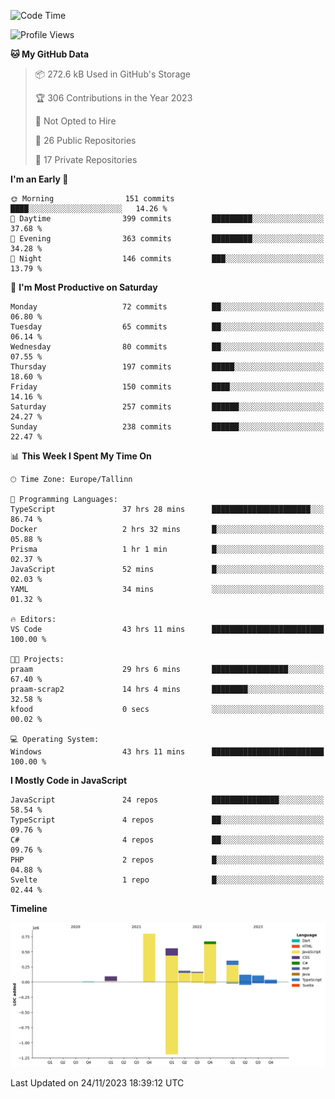<!--START_SECTION:waka-->
![Code Time](http://img.shields.io/badge/Code%20Time-514%20hrs%2038%20mins-blue)

![Profile Views](http://img.shields.io/badge/Profile%20Views-0-blue)

**🐱 My GitHub Data** 

> 📦 272.6 kB Used in GitHub's Storage 
 > 
> 🏆 306 Contributions in the Year 2023
 > 
> 🚫 Not Opted to Hire
 > 
> 📜 26 Public Repositories 
 > 
> 🔑 17 Private Repositories 
 > 
**I'm an Early 🐤** 

```text
🌞 Morning                151 commits         ████░░░░░░░░░░░░░░░░░░░░░   14.26 % 
🌆 Daytime                399 commits         █████████░░░░░░░░░░░░░░░░   37.68 % 
🌃 Evening                363 commits         █████████░░░░░░░░░░░░░░░░   34.28 % 
🌙 Night                  146 commits         ███░░░░░░░░░░░░░░░░░░░░░░   13.79 % 
```
📅 **I'm Most Productive on Saturday** 

```text
Monday                   72 commits          ██░░░░░░░░░░░░░░░░░░░░░░░   06.80 % 
Tuesday                  65 commits          ██░░░░░░░░░░░░░░░░░░░░░░░   06.14 % 
Wednesday                80 commits          ██░░░░░░░░░░░░░░░░░░░░░░░   07.55 % 
Thursday                 197 commits         █████░░░░░░░░░░░░░░░░░░░░   18.60 % 
Friday                   150 commits         ████░░░░░░░░░░░░░░░░░░░░░   14.16 % 
Saturday                 257 commits         ██████░░░░░░░░░░░░░░░░░░░   24.27 % 
Sunday                   238 commits         ██████░░░░░░░░░░░░░░░░░░░   22.47 % 
```


📊 **This Week I Spent My Time On** 

```text
🕑︎ Time Zone: Europe/Tallinn

💬 Programming Languages: 
TypeScript               37 hrs 28 mins      ██████████████████████░░░   86.74 % 
Docker                   2 hrs 32 mins       █░░░░░░░░░░░░░░░░░░░░░░░░   05.88 % 
Prisma                   1 hr 1 min          █░░░░░░░░░░░░░░░░░░░░░░░░   02.37 % 
JavaScript               52 mins             █░░░░░░░░░░░░░░░░░░░░░░░░   02.03 % 
YAML                     34 mins             ░░░░░░░░░░░░░░░░░░░░░░░░░   01.32 % 

🔥 Editors: 
VS Code                  43 hrs 11 mins      █████████████████████████   100.00 % 

🐱‍💻 Projects: 
praam                    29 hrs 6 mins       █████████████████░░░░░░░░   67.40 % 
praam-scrap2             14 hrs 4 mins       ████████░░░░░░░░░░░░░░░░░   32.58 % 
kfood                    0 secs              ░░░░░░░░░░░░░░░░░░░░░░░░░   00.02 % 

💻 Operating System: 
Windows                  43 hrs 11 mins      █████████████████████████   100.00 % 
```

**I Mostly Code in JavaScript** 

```text
JavaScript               24 repos            ███████████████░░░░░░░░░░   58.54 % 
TypeScript               4 repos             ██░░░░░░░░░░░░░░░░░░░░░░░   09.76 % 
C#                       4 repos             ██░░░░░░░░░░░░░░░░░░░░░░░   09.76 % 
PHP                      2 repos             █░░░░░░░░░░░░░░░░░░░░░░░░   04.88 % 
Svelte                   1 repo              █░░░░░░░░░░░░░░░░░░░░░░░░   02.44 % 
```



**Timeline**

![Lines of Code chart](https://raw.githubusercontent.com/Piilu/Piilu/main/assets/bar_graph.png)


 Last Updated on 24/11/2023 18:39:12 UTC
<!--END_SECTION:waka-->